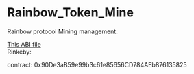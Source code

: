 # Rainbow_Token_Mine
Rainbow protocol Mining management.

[This ABI file](/abi/rb_mine.json)<br>
Rinkeby:

contract:   0x90De3aB59e99b3c61e85656CD784AEb876135825